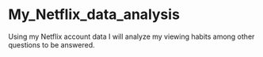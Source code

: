 # My_Netflix_data_analysis
Using my Netflix account data I will analyze my viewing habits among other questions to be answered. 
